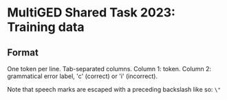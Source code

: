 # MultiGED Shared Task 2023: Training data

## Format

One token per line. Tab-separated columns.
Column 1: token.
Column 2: grammatical error label, 'c' (correct) or 'i' (incorrect).

Note that speech marks are escaped with a preceding backslash like so: `\"`
